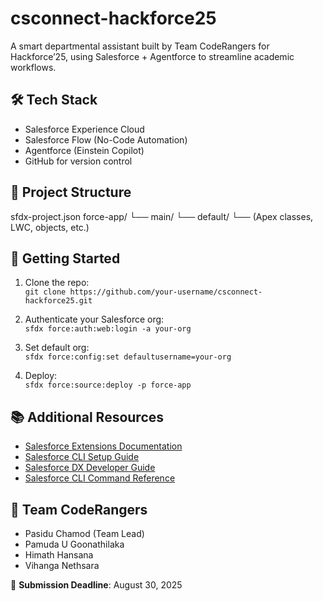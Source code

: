 # csconnect-hackforce25  
A smart departmental assistant built by Team CodeRangers for Hackforce’25, using Salesforce + Agentforce to streamline academic workflows.

## 🛠️ Tech Stack
- Salesforce Experience Cloud  
- Salesforce Flow (No-Code Automation)  
- Agentforce (Einstein Copilot)  
- GitHub for version control  

## 📁 Project Structure
sfdx-project.json
force-app/
└── main/
└── default/
└── (Apex classes, LWC, objects, etc.)


## 🚀 Getting Started
1. Clone the repo:  
   `git clone https://github.com/your-username/csconnect-hackforce25.git`

2. Authenticate your Salesforce org:  
   `sfdx force:auth:web:login -a your-org`

3. Set default org:  
   `sfdx force:config:set defaultusername=your-org`

4. Deploy:  
   `sfdx force:source:deploy -p force-app`

## 📚 Additional Resources
- [Salesforce Extensions Documentation](https://developer.salesforce.com/tools/vscode/)
- [Salesforce CLI Setup Guide](https://developer.salesforce.com/docs/atlas.en-us.sfdx_setup.meta/sfdx_setup/sfdx_setup_intro.htm)
- [Salesforce DX Developer Guide](https://developer.salesforce.com/docs/atlas.en-us.sfdx_dev.meta/sfdx_dev/sfdx_dev_intro.htm)
- [Salesforce CLI Command Reference](https://developer.salesforce.com/docs/atlas.en-us.sfdx_cli_reference.meta/sfdx_cli_reference/cli_reference.htm)

## 👥 Team CodeRangers
- Pasidu Chamod (Team Lead)  
- Pamuda U Goonathilaka  
- Himath Hansana  
- Vihanga Nethsara  

📅 **Submission Deadline**: August 30, 2025  